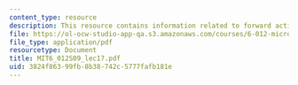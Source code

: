 ```yaml
---
content_type: resource
description: This resource contains information related to forward active regime.
file: https://ol-ocw-studio-app-qa.s3.amazonaws.com/courses/6-012-microelectronic-devices-and-circuits-spring-2009/3824f86399fb8b38742c5777fafb181e_MIT6_012S09_lec17.pdf
file_type: application/pdf
resourcetype: Document
title: MIT6_012S09_lec17.pdf
uid: 3824f863-99fb-8b38-742c-5777fafb181e
---
```

